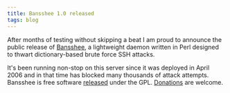 ```yaml
---
title: Bansshee 1.0 released
tags: blog
---
```


After months of testing without skipping a beat I am proud to announce the public release of [Bansshee](http://bansshee.org/), a lightweight daemon written in Perl designed to thwart dictionary-based brute force SSH attacks.

It's been running non-stop on this server since it was deployed in April 2006 and in that time has blocked many thousands of attack attempts. Bansshee is free software [released](http://typechecked.net/a/products/bansshee/#download) under the GPL. [Donations](http://typechecked.net/a/products/bansshee/#donations) are welcome.
